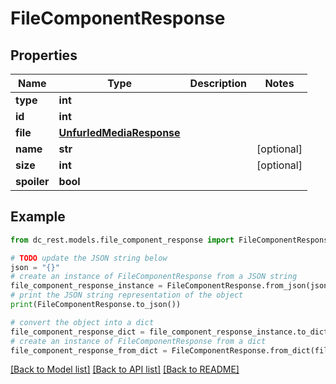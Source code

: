# FileComponentResponse


## Properties

Name | Type | Description | Notes
------------ | ------------- | ------------- | -------------
**type** | **int** |  | 
**id** | **int** |  | 
**file** | [**UnfurledMediaResponse**](UnfurledMediaResponse.md) |  | 
**name** | **str** |  | [optional] 
**size** | **int** |  | [optional] 
**spoiler** | **bool** |  | 

## Example

```python
from dc_rest.models.file_component_response import FileComponentResponse

# TODO update the JSON string below
json = "{}"
# create an instance of FileComponentResponse from a JSON string
file_component_response_instance = FileComponentResponse.from_json(json)
# print the JSON string representation of the object
print(FileComponentResponse.to_json())

# convert the object into a dict
file_component_response_dict = file_component_response_instance.to_dict()
# create an instance of FileComponentResponse from a dict
file_component_response_from_dict = FileComponentResponse.from_dict(file_component_response_dict)
```
[[Back to Model list]](../README.md#documentation-for-models) [[Back to API list]](../README.md#documentation-for-api-endpoints) [[Back to README]](../README.md)


